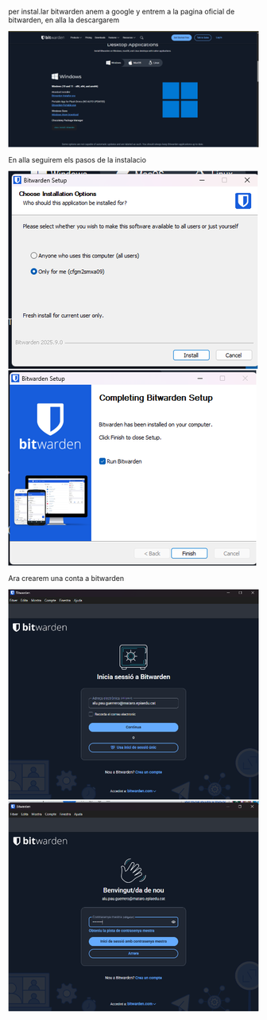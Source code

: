per instal.lar bitwarden anem a google y entrem a la pagina oficial de bitwarden, en alla la descargarem 

![Descrgar bitwarden](img/guia_img/image1.png)


En alla seguirem els pasos de la instalacio

![Descrgar bitwarden](img/guia_img/image2.png)![Descrgar bitwarden](img/guia_img/image3.png)


Ara crearem una conta a bitwarden

![Descrgar bitwarden](img/guia_img/image4.png)![Descrgar bitwarden](img/guia_img/image5.png)

